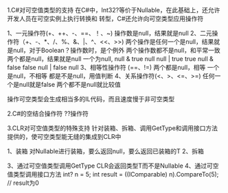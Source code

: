 1.C#对可空值类型的支持
在C#中，Int32?等价于Nullable<Int32>，在此基础上，还允许开发人员在可空实例上执行转换和
转型，C#还允许向可空类型应用操作符

1、一元操作符(+、++、-、==、！、~)
操作数是null，结果就是null
2、二元操作符（+、-、*、/、%、&、|、^、<<、>>)
两个操作是任何一个是null，结果就是null，对于Boolean？操作数时，是个例外
两个操作数都不是null，和平常一致
两个都是null，结果就是null 
一个为null, null & true    null  		null | true  true
    null & false   false 	  null | false null
3、相等性操作符 (==、!=)
两个都是null，相等
一个是null，不相等
都是不是null，用值判断
4、关系操作符(<、>、<=、>=)
任何一个是null就是false 
两个都不是null就比较值

操作可空类型会生成相当多的IL代码，而且速度慢于非可空类型

2.C#的空结合操作符
??操作符

3.CLR对可空值类型的特殊支持
针对装箱、拆箱、调用GetType和调用接口方法提供的，使可空类型能无缝的集成到CLR中

1、装箱
对Nullable<T>进行装箱，要么返回null，要么返回已装箱的T
2、拆箱

3、通过可空值类型调用GetType
CLR会返回类型T而不是Nullable<T>
4、通过可空值类型调用接口方法
int? n = 5;
int result = ((IComparable) n).CompareTo(5); // result为0
